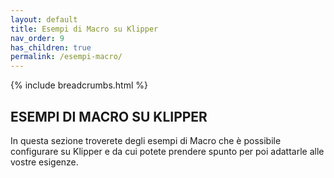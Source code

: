 ```yaml
---
layout: default
title: Esempi di Macro su Klipper
nav_order: 9
has_children: true
permalink: /esempi-macro/
---
```


{% include breadcrumbs.html %}

## ESEMPI DI MACRO SU KLIPPER

In questa sezione troverete degli esempi di Macro che è possibile configurare su Klipper e da cui potete prendere spunto per poi adattarle alle vostre esigenze.
